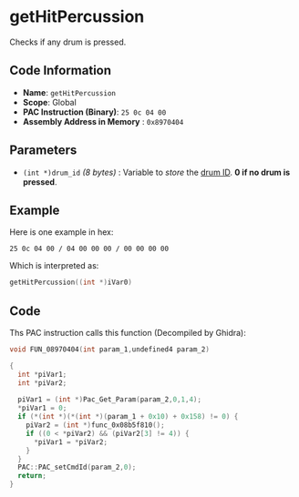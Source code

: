 # getHitPercussion

Checks if any drum is pressed.

## Code Information

- **Name**: `getHitPercussion`
- **Scope**: Global
- **PAC Instruction (Binary)**: `25 0c 04 00`
- **Assembly Address in Memory** : `0x8970404`

## Parameters

- `(int *)drum_id` *(8 bytes)* : Variable to *store* the [drum ID](./guide/reference-table.md#drum-ids). **0 if no drum is pressed**.

## Example

Here is one example in hex:

```25 0c 04 00 / 04 00 00 00 / 00 00 00 00```

Which is interpreted as:

```c
getHitPercussion((int *)iVar0)
```

## Code

Ths PAC instruction calls this function (Decompiled by Ghidra):

```c
void FUN_08970404(int param_1,undefined4 param_2)

{
  int *piVar1;
  int *piVar2;
  
  piVar1 = (int *)Pac_Get_Param(param_2,0,1,4);
  *piVar1 = 0;
  if (*(int *)(*(int *)(param_1 + 0x10) + 0x158) != 0) {
    piVar2 = (int *)func_0x08b5f810();
    if ((0 < *piVar2) && (piVar2[3] != 4)) {
      *piVar1 = *piVar2;
    }
  }
  PAC::PAC_setCmdId(param_2,0);
  return;
}
```

